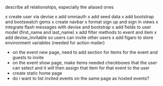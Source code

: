 describe all relationships, especially the aliased ones

x create user via devise
x add omniauth
x add seed data
x add bootstrap and bootswatch gems
x create navbar
x format sign up and sign in views
x integrate flash messages with devise and bootstrap
x add fields to user model (first_name and last_name)
x add filter methods to event and item
x add devise_invitable so users can invite other users
x add figaro to store environment variables (needed for action mailer)

* on the event new page, need to add section for items for the event and guests to invite
* on the event show page, make items needed checkboxes that the user can select and it will then assign that item for that event to the user
* create static home page
* do i want to list invited events on the same page as hosted events?
